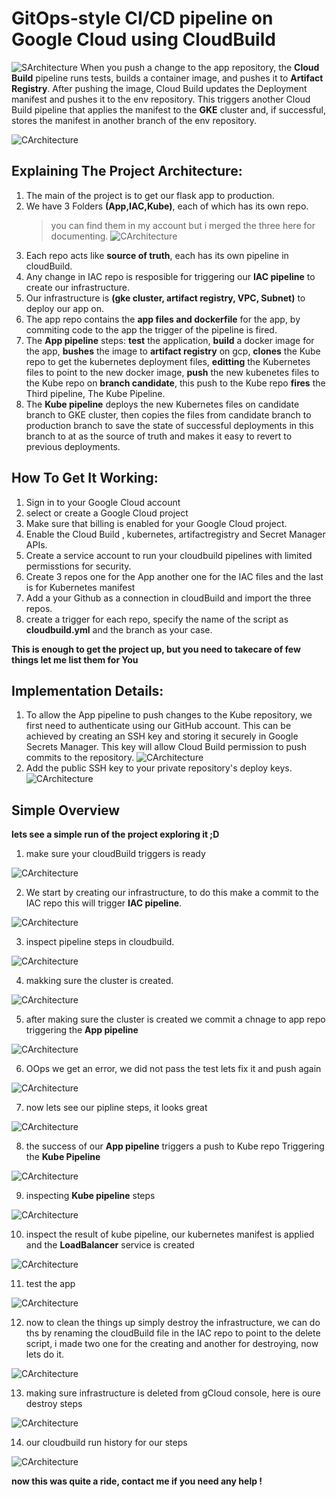 # GitOps-style CI/CD pipeline on Google Cloud using CloudBuild

![SArchitecture](/Images/git-flow.PNG)
When you push a change to the app repository, the **Cloud Build** pipeline runs tests, builds a container image, and pushes it to **Artifact Registry**. After pushing the image, Cloud Build updates the Deployment manifest and pushes it to the env repository. This triggers another Cloud Build pipeline that applies the manifest to the **GKE** cluster and, if successful, stores the manifest in another branch of the env repository.

![CArchitecture](/Images/13.PNG)


## Explaining The Project Architecture:
1. The main of the project is to get our flask app to production.
2. We have 3 Folders **(App,IAC,Kube)**, each of which has its own repo.
   > you can find them in my account but i merged the three here for documenting.
   ![CArchitecture](/Images/4.PNG)
3. Each repo acts like **source of truth**, each has its own pipeline in cloudBuild.
4. Any change in IAC repo is resposible for triggering our **IAC pipeline** to create our infrastructure.
5. Our infrastructure is **(gke cluster, artifact registry, VPC, Subnet)** to deploy our app on.
6. The app repo contains the **app files and dockerfile** for the app, by commiting code to the app the trigger of the pipeline is fired.
7. The **App pipeline** steps: **test** the application, **build** a docker image for the app, **bushes** the image to **artifact registry** on gcp, **clones** the Kube repo to get the kubernetes deployment files, **editting** the Kubernetes files to point to the new docker image, **push** the new kubenetes files to the Kube repo on **branch candidate**, this push to the Kube repo **fires** the Third pipeline, The Kube Pipeline.
8. The **Kube pipeline** deploys the new Kubernetes files on candidate branch to GKE cluster, then copies the files from candidate branch to production branch to save the state of successful deployments in this branch to at as the source of truth and makes it easy to revert to previous deployments.


## How To Get It Working:
1. Sign in to your Google Cloud account
2. select or create a Google Cloud project
3. Make sure that billing is enabled for your Google Cloud project.
4. Enable the Cloud Build , kubernetes, artifactregistry and Secret Manager APIs.
5. Create a service account to run your cloudbuild pipelines with limited permisstions for security.
6. Create 3 repos one for the App another one for the IAC files and the last is for Kubernetes manifest
7. Add a your Github as a connection in cloudBuild and import the three repos.
8. create a trigger for each repo, specify the name of the script as **cloudbuild.yml** and the branch as your case.

<b>This is enough to get the project up, but you need to takecare of few things let me list them for You</b>

## Implementation Details:
1. To allow the App pipeline to push changes to the Kube repository, we first need to authenticate using our GitHub     account. This can be achieved by creating an SSH key and storing it securely in Google Secrets Manager. This key will allow Cloud Build permission to push commits to the repository.
![CArchitecture](/Images/3.PNG)
2. Add the public SSH key to your private repository's deploy keys.
![CArchitecture](/Images/6.PNG)

## Simple Overview
<b>lets see a simple run of the project exploring it ;D</b>

1. make sure your cloudBuild triggers is ready

![CArchitecture](/Images/16.PNG)

2. We start by creating our infrastructure, to do this make a commit to the IAC repo this will trigger **IAC pipeline**.

![CArchitecture](/Images/14.PNG)

3. inspect pipeline steps in cloudbuild.

![CArchitecture](/Images/7.PNG)

4. makking sure the cluster is created.

![CArchitecture](/Images/10.PNG)

5. after making sure the cluster is created we commit a chnage to app repo triggering the **App pipeline**

![CArchitecture](/Images/2.PNG)

6. OOps we get an error, we did not pass the test lets fix it and push again

![CArchitecture](/Images/15.PNG)

7. now lets see our pipline steps, it looks great

![CArchitecture](/Images/8.PNG)

8. the success of our **App pipeline** triggers a push to Kube repo Triggering the **Kube Pipeline**

![CArchitecture](/Images/5.PNG)

9. inspecting **Kube pipeline** steps

![CArchitecture](/Images/9.PNG)

10. inspect the result of kube pipeline, our kubernetes manifest is applied and the **LoadBalancer** service is created

![CArchitecture](/Images/11.PNG)

11. test the app

![CArchitecture](/Images/12.PNG)

12. now to clean the things up simply destroy the infrastructure, we can do ths by renaming the cloudBuild file in the IAC repo to point to the delete script, i made two one for the creating and another for destroying, now lets do it.

![CArchitecture](/Images/17.PNG)

13. making sure infrastructure is deleted from gCloud console, here is oure destroy steps

![CArchitecture](/Images/19.PNG)

14. our cloudbuild run history for our steps

![CArchitecture](/Images/18.PNG)

<b>now this was quite a ride, contact me if you need any help !</b>